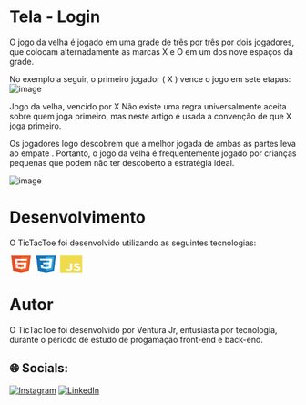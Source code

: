 # Tela - Login
O jogo da velha é jogado em uma grade de três por três por dois jogadores, que colocam alternadamente as marcas X e O em um dos nove espaços da grade.

No exemplo a seguir, o primeiro jogador ( X ) vence o jogo em sete etapas:
![image](https://github.com/Ventura-Jr/CRUD-IBRF/assets/122493018/61087642-5317-4fcd-a8fa-f9b1159fb3fe)

Jogo da velha, vencido por X
Não existe uma regra universalmente aceita sobre quem joga primeiro, mas neste artigo é usada a convenção de que X joga primeiro.

Os jogadores logo descobrem que a melhor jogada de ambas as partes leva ao empate . Portanto, o jogo da velha é frequentemente jogado por crianças pequenas que podem não ter descoberto a estratégia ideal.

![image](https://github.com/Ventura-Jr/TIC-TAC-TOE/assets/122493018/b5bb9e79-6a68-43f8-88f6-1ff722de9309)

# Desenvolvimento
O TicTacToe foi desenvolvido utilizando as seguintes tecnologias:
<div>
<img align="center" alt="Ventura-HTML" height="30" width="40" src="https://raw.githubusercontent.com/devicons/devicon/master/icons/html5/html5-original.svg">
<img align="center" alt="Ventura-CSS" height="30" width="40" src="https://raw.githubusercontent.com/devicons/devicon/master/icons/css3/css3-original.svg">
<img align="center" alt="Ventura-Js" height="30" width="40" src="https://raw.githubusercontent.com/devicons/devicon/master/icons/javascript/javascript-plain.svg">
</div>

# Autor
O TicTacToe foi desenvolvido por Ventura Jr, entusiasta por tecnologia, durante o período de estudo de progamação front-end e back-end.

## 🌐 Socials:
[![Instagram](https://img.shields.io/badge/Instagram-%23E4405F.svg?logo=Instagram&logoColor=white)](https://www.instagram.com/eng.venturajr/) [![LinkedIn](https://img.shields.io/badge/LinkedIn-%230077B5.svg?logo=linkedin&logoColor=white)](https://www.linkedin.com/in/ventura-jr/)
